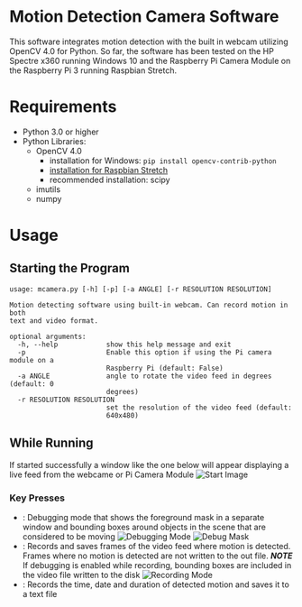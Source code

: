 # Motion Detection Camera Software
This software integrates motion detection with the built in webcam utilizing OpenCV 4.0 for Python. So far, the software has been tested on the HP Spectre x360 running Windows 10 and the Raspberry Pi Camera Module on the Raspberry Pi 3 running Raspbian Stretch.

# Requirements
- Python 3.0 or higher
- Python Libraries:
  - OpenCV 4.0
    - installation for Windows: `pip install opencv-contrib-python`
    - [installation for Raspbian Stretch](https://www.pyimagesearch.com/2018/09/26/install-opencv-4-on-your-raspberry-pi/)
    - recommended installation: scipy
  - imutils
  - numpy

# Usage
## Starting the Program
```
usage: mcamera.py [-h] [-p] [-a ANGLE] [-r RESOLUTION RESOLUTION]

Motion detecting software using built-in webcam. Can record motion in both
text and video format.

optional arguments:
  -h, --help            show this help message and exit
  -p                    Enable this option if using the Pi camera module on a
                        Raspberry Pi (default: False)
  -a ANGLE              angle to rotate the video feed in degrees (default: 0
                        degrees)
  -r RESOLUTION RESOLUTION
                        set the resolution of the video feed (default:
                        640x480)
```
## While Running
If started successfully a window like the one below will appear displaying a live feed from the webcame or Pi Camera Module
![Start Image](https://github.com/jackm97/Pi-Camera-Security-Cam/tree/master/images/uponStart.PNG)
### Key Presses
- <d>: Debugging mode that shows the foreground mask in a separate window and bounding boxes around objects in the scene that are considered to be moving 
![Debugging Mode](https://github.com/jackm97/Pi-Camera-Security-Cam/tree/master/images/debug.PNG) ![Debug Mask](https://github.com/jackm97/Pi-Camera-Security-Cam/tree/master/images/debugMask.PNG)
- <r>: Records and saves frames of the video feed where motion is detected. Frames where no motion is detected are not written to the out file. ***NOTE*** If debugging is enabled while recording, bounding boxes are included in the video file written to the disk
![Recording Mode](https://github.com/jackm97/Pi-Camera-Security-Cam/tree/master/images/recording.PNG)
- <t>: Records the time, date and duration of detected motion and saves it to a text file
